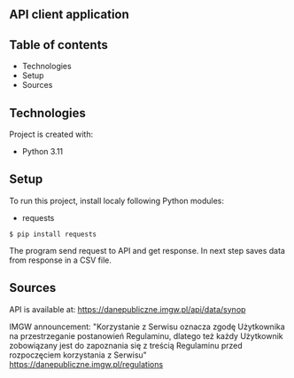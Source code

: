 ## API client application

## Table of contents
* Technologies
* Setup
* Sources

## Technologies 
Project is created with:
* Python 3.11

## Setup
To run this project, install localy following Python modules:
* requests

```
$ pip install requests
```

The program send request to API and get response. In next step
saves data from response in a CSV file.

## Sources
API is available at: https://danepubliczne.imgw.pl/api/data/synop

IMGW announcement: "Korzystanie z Serwisu oznacza zgodę Użytkownika na 
przestrzeganie postanowień Regulaminu, dlatego też każdy Użytkownik 
zobowiązany jest do zapoznania się z treścią Regulaminu przed rozpoczęciem 
korzystania z Serwisu" 
https://danepubliczne.imgw.pl/regulations
